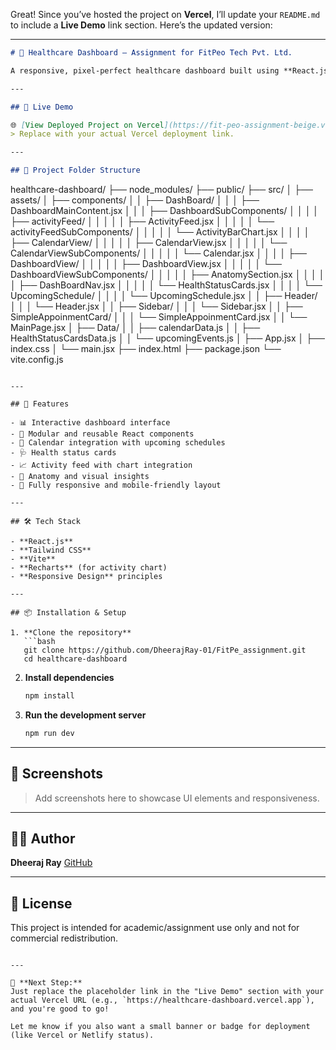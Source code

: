 Great! Since you’ve hosted the project on **Vercel**, I’ll update your `README.md` to include a **Live Demo** link section. Here’s the updated version:

---

```markdown
# 🏥 Healthcare Dashboard – Assignment for FitPeo Tech Pvt. Ltd.

A responsive, pixel-perfect healthcare dashboard built using **React.js** and **Tailwind CSS**, focused on clean UI architecture and modular design. This assignment demonstrates front-end development skills through a component-driven layout and mock data rendering.

---

## 🔗 Live Demo

🌐 [View Deployed Project on Vercel](https://fit-peo-assignment-beige.vercel.app/)  
> Replace with your actual Vercel deployment link.

---

## 📁 Project Folder Structure

```

healthcare-dashboard/
├── node\_modules/
├── public/
├── src/
│   ├── assets/
│   ├── components/
│   │   ├── DashBoard/
│   │   │   ├── DashboardMainContent.jsx
│   │   │   ├── DashboardSubComponents/
│   │   │   │   ├── activityFeed/
│   │   │   │   │   ├── ActivityFeed.jsx
│   │   │   │   │   └── activityFeedSubComponents/
│   │   │   │   │       └── ActivityBarChart.jsx
│   │   │   │   ├── CalendarView/
│   │   │   │   │   ├── CalendarView\.jsx
│   │   │   │   │   └── CalendarViewSubComponents/
│   │   │   │   │       └── Calendar.jsx
│   │   │   │   ├── DashboardView/
│   │   │   │   │   ├── DashboardView\.jsx
│   │   │   │   │   └── DashboardViewSubComponents/
│   │   │   │   │       ├── AnatomySection.jsx
│   │   │   │   │       ├── DashBoardNav.jsx
│   │   │   │   │       └── HealthStatusCards.jsx
│   │   │   │   └── UpcomingSchedule/
│   │   │   │       └── UpcomingSchedule.jsx
│   │   ├── Header/
│   │   │   └── Header.jsx
│   │   ├── Sidebar/
│   │   │   └── Sidebar.jsx
│   │   ├── SimpleAppoinmentCard/
│   │   │   └── SimpleAppoinmentCard.jsx
│   │   └── MainPage.jsx
│   ├── Data/
│   │   ├── calendarData.js
│   │   ├── HealthStatusCardsData.js
│   │   └── upcomingEvents.js
│   ├── App.jsx
│   ├── index.css
│   └── main.jsx
├── index.html
├── package.json
└── vite.config.js

````

---

## 🚀 Features

- 📊 Interactive dashboard interface
- 🧩 Modular and reusable React components
- 📅 Calendar integration with upcoming schedules
- 🩺 Health status cards
- 📈 Activity feed with chart integration
- 🧠 Anatomy and visual insights
- 📱 Fully responsive and mobile-friendly layout

---

## 🛠️ Tech Stack

- **React.js**
- **Tailwind CSS**
- **Vite**
- **Recharts** (for activity chart)
- **Responsive Design** principles

---

## 📦 Installation & Setup

1. **Clone the repository**
   ```bash
   git clone https://github.com/DheerajRay-01/FitPe_assignment.git
   cd healthcare-dashboard
````

2. **Install dependencies**

   ```bash
   npm install
   ```

3. **Run the development server**

   ```bash
   npm run dev
   ```

---

## 📸 Screenshots

> Add screenshots here to showcase UI elements and responsiveness.

---

## 👨‍💻 Author

**Dheeraj Ray**
[GitHub](https://github.com/DheerajRay-01)

---

## 📃 License

This project is intended for academic/assignment use only and not for commercial redistribution.

```

---

🔧 **Next Step:**  
Just replace the placeholder link in the "Live Demo" section with your actual Vercel URL (e.g., `https://healthcare-dashboard.vercel.app`), and you're good to go!

Let me know if you also want a small banner or badge for deployment (like Vercel or Netlify status).
```
